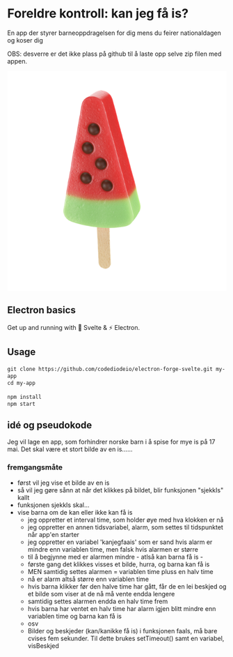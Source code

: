 # Foreldre kontroll: kan jeg få is?
En app der styrer barneoppdragelsen for dig mens du feirer nationaldagen og koser dig 

OBS: desverre er det ikke plass på github til å laste opp selve zip filen med appen. 

<img src='./public/assets/is.png' >

## Electron basics 

Get up and running with 💪 Svelte & ⚡ Electron. 

## Usage

```
git clone https://github.com/codediodeio/electron-forge-svelte.git my-app
cd my-app

npm install
npm start
```
## idé og pseudokode
Jeg vil lage en app, som forhindrer norske barn i å spise for mye is på 17 mai. Det skal være et stort bilde av en is......

### fremgangsmåte

- først vil jeg vise et bilde av en is
- så vil jeg gøre sånn at når det klikkes på bildet, blir funksjonen "sjekkIs" kallt
- funksjonen sjekkIs skal... 
 - vise barna om de kan eller ikke kan få is 
   - jeg oppretter et interval time, som holder øye med hva klokken er nå 
   - jeg oppretter en annen tidsvariabel, alarm, som settes til tidspunktet når app'en starter
   - jeg oppretter en variabel 'kanjegfaais' som er sand hvis alarm er mindre enn variablen time, men falsk hvis alarmen er større
   - til å begjynne med er alarmen mindre - atlså kan barna få is - 
   - første gang det klikkes visses et bilde, hurra, og barna kan få is
   - MEN samtidig settes alarmen = variablen time pluss en halv time
   - nå er alarm altså større enn variablen time 
   - hvis barna klikker før den halve time har gått, får de en lei beskjed og et bilde som viser at de nå må vente endda lengere
   - samtidig settes alarmen endda en halv time frem
   - hvis barna har ventet en halv time har alarm igjen blitt mindre enn variablen time og barna kan få is
   - osv   
   - Bilder og beskjeder (kan/kanikke få is) i funksjonen faaIs, må bare cvises fem sekunder. Til dette brukes setTimeout() samt en variabel, visBeskjed 

